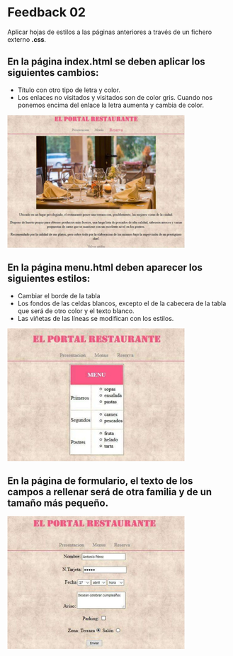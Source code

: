 # Feedback 02

Aplicar hojas de estilos a las páginas anteriores a través de un fichero externo **.css**.

## En la página **index.html** se deben aplicar los siguientes cambios:

- Título con otro tipo de letra y color.
- Los enlaces no visitados y visitados son de color gris. Cuando nos ponemos encima del enlace la letra aumenta y cambia de color.

<img src="imagenes/01.jpg" width="400" height="300">

## En la página **menu.html** deben aparecer los siguientes estilos:

- Cambiar el borde de la tabla
- Los fondos de las celdas blancos, excepto el de la cabecera de la tabla que será de otro color y el texto blanco.
- Las viñetas de las líneas se modifican con los estilos.

<img src="imagenes/02.jpg" width="400" height="300">

## En la página de formulario, el texto de los campos a rellenar será de otra familia y de un tamaño más pequeño.

<img src="imagenes/03.jpg" width="400" height="300">
